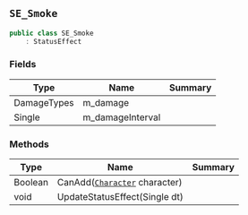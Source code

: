 ## `SE_Smoke`

```csharp
public class SE_Smoke
    : StatusEffect

```

### Fields

| Type | Name | Summary | 
| --- | --- | --- | 
| DamageTypes | m_damage |  | 
| Single | m_damageInterval |  | 


### Methods

| Type | Name | Summary | 
| --- | --- | --- | 
| Boolean | CanAdd([`Character`](./Character.md) character) |  | 
| void | UpdateStatusEffect(Single dt) |  | 


